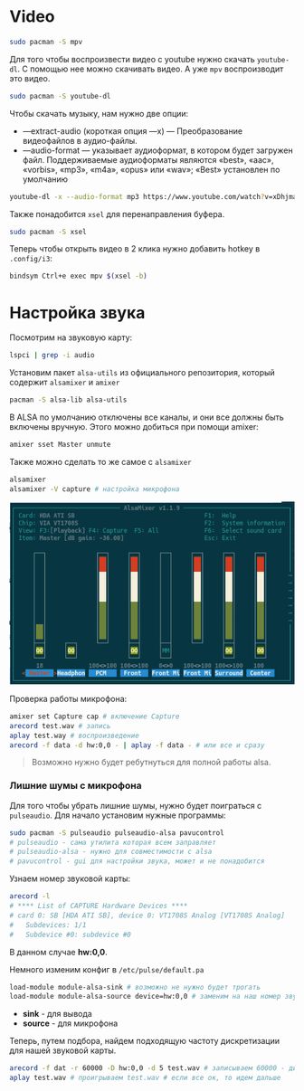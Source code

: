 
# Video 

```bash
sudo pacman -S mpv
```

Для того чтобы воспроизвести видео с youtube нужно скачать `youtube-dl`.
С помощью нее можно скачивать видео. А уже `mpv` воспроизводит это видео.
```bash
sudo pacman -S youtube-dl
```

Чтобы скачать музыку, нам нужно две опции:
* —extract-audio (короткая опция —x) — Преобразование видеофайлов в аудио-файлы.
* —audio-format — указывает аудиоформат, в котором будет загружен файл. Поддерживаемые аудиоформаты являются «best», «aac», «vorbis», «mp3», «m4a», «opus» или «wav»; «Best» установлен по умолчанию
```bash
youtube-dl -x --audio-format mp3 https://www.youtube.com/watch?v=xDhjma091uI
```

Также понадобится `xsel` для перенаправления буфера. 
```bash
sudo pacman -S xsel
```

Теперь чтобы открыть видео в 2 клика нужно добавить hotkey в `.config/i3`:
```bash
bindsym Ctrl+e exec mpv $(xsel -b)
```

# Настройка звука

Посмотрим на звуковую карту:
```bash
lspci | grep -i audio
```

Установим пакет `alsa-utils` из официального репозитория, который содержит `alsamixer` и `amixer`
```bash
pacman -S alsa-lib alsa-utils
```

В ALSA по умолчанию отключены все каналы, и они все должны быть включены вручную. Этого можно добиться при помощи amixer:
```bash
amixer sset Master unmute
```

Также можно сделать то же самое с `alsamixer`
```bash
alsamixer 
alsamixer -V capture # настройка микрофона
```

![alsamixer](image/alsamixer.png)

Проверка работы микрофона:
```bash
amixer set Capture cap # включение Capture
arecord test.wav # запись
aplay test.way # воспроизведение
arecord -f data -d hw:0,0 - | aplay -f data - # или все и сразу
```

> Возможно нужно будет ребутнуться для полной работы alsa.

### Лишние шумы c микрофона

Для того чтобы убрать лишние шумы, нужно будет поиграться с `pulseaudio`. Для начало установим нужные программы:
```bash
sudo pacman -S pulseaudio pulseaudio-alsa pavucontrol
# pulseaudio - сама утилита которая всем заправляет
# pulseaudio-alsa - нужно для совместимости с alsa
# pavucontrol - gui для настройки звука, может и не понадобится
```

Узнаем номер звуковой карты: 

```bash
arecord -l
# **** List of CAPTURE Hardware Devices ****
# card 0: SB [HDA ATI SB], device 0: VT1708S Analog [VT1708S Analog]
#   Subdevices: 1/1
#   Subdevice #0: subdevice #0
```
В данном случае **hw:0,0**.

Немного изменим конфиг в `/etc/pulse/default.pa`
```bash
load-module module-alsa-sink # возможно не нужно будет трогать 
load-module module-alsa-source device=hw:0,0 # заменим на наш номер звуковой карты
```
* **sink** - для вывода
* **source** - для микрофона

Теперь, путем подбора, найдем подходящую частоту дискретизации для нашей звуковой карты.
```bash
arecord -f dat -r 60000 -D hw:0,0 -d 5 test.wav # записываем 60000 - дискретная частота
aplay test.wav # проигрываем test.wav # если все ок, то идем дальше 
```



